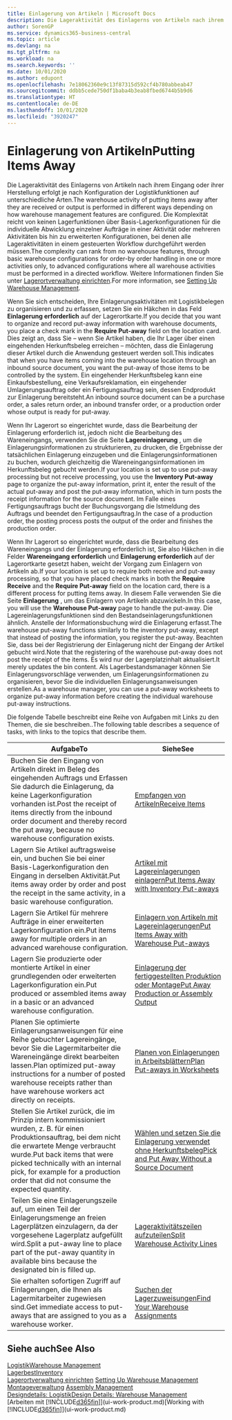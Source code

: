 ```yaml
---
title: Einlagerung von Artikeln | Microsoft Docs
description: Die Lageraktivität des Einlagerns von Artikeln nach ihrem Eingang oder ihrer Herstellung erfolgt je nach Konfiguration der Logistikfunktionen auf unterschiedliche Arten.
author: SorenGP
ms.service: dynamics365-business-central
ms.topic: article
ms.devlang: na
ms.tgt_pltfrm: na
ms.workload: na
ms.search.keywords: ''
ms.date: 10/01/2020
ms.author: edupont
ms.openlocfilehash: 7e18062360e9c13f87315d592cf4b780abbeab47
ms.sourcegitcommit: ddbb5cede750df1baba4b3eab8fbed6744b5b9d6
ms.translationtype: HT
ms.contentlocale: de-DE
ms.lasthandoff: 10/01/2020
ms.locfileid: "3920247"
---
```

# <a name="putting-items-away"></a><span data-ttu-id="62e65-103">Einlagerung von Artikeln</span><span class="sxs-lookup"><span data-stu-id="62e65-103">Putting Items Away</span></span>
<span data-ttu-id="62e65-104">Die Lageraktivität des Einlagerns von Artikeln nach ihrem Eingang oder ihrer Herstellung erfolgt je nach Konfiguration der Logistikfunktionen auf unterschiedliche Arten.</span><span class="sxs-lookup"><span data-stu-id="62e65-104">The warehouse activity of putting items away after they are received or output is performed in different ways depending on how warehouse management features are configured.</span></span> <span data-ttu-id="62e65-105">Die Komplexität reicht von keinen Lagerfunktionen über Basis-Lagerkonfigurationen für die individuelle Abwicklung einzelner Aufträge in einer Aktivität oder mehreren Aktivitäten bis hin zu erweiterten Konfigurationen, bei denen alle Lageraktivitäten in einem gesteuerten Workflow durchgeführt werden müssen.</span><span class="sxs-lookup"><span data-stu-id="62e65-105">The complexity can rank from no warehouse features, through basic warehouse configurations for order-by order handling in one or more activities only, to advanced configurations where all warehouse activities must be performed in a directed workflow.</span></span> <span data-ttu-id="62e65-106">Weitere Informationen finden Sie unter [Lagerortverwaltung einrichten](warehouse-setup-warehouse.md).</span><span class="sxs-lookup"><span data-stu-id="62e65-106">For more information, see [Setting Up Warehouse Management](warehouse-setup-warehouse.md).</span></span>

<span data-ttu-id="62e65-107">Wenn Sie sich entscheiden, Ihre Einlagerungsaktivitäten mit Logistikbelegen zu organisieren und zu erfassen, setzen Sie ein Häkchen in das Feld **Einlagerung erforderlich** auf der Lagerortkarte.</span><span class="sxs-lookup"><span data-stu-id="62e65-107">If you decide that you want to organize and record put-away information with warehouse documents, you place a check mark in the **Require Put-away** field on the location card.</span></span> <span data-ttu-id="62e65-108">Dies zeigt an, dass Sie – wenn Sie Artikel haben, die Ihr Lager über einen eingehenden Herkunftsbeleg erreichen – möchten, dass die Einlagerung dieser Artikel durch die Anwendung gesteuert werden soll.</span><span class="sxs-lookup"><span data-stu-id="62e65-108">This indicates that when you have items coming into the warehouse location through an inbound source document, you want the put-away of those items to be controlled by the system.</span></span> <span data-ttu-id="62e65-109">Ein eingehender Herkunftsbeleg kann eine Einkaufsbestellung, eine Verkaufsreklamation, ein eingehender Umlagerungsauftrag oder ein Fertigungsauftrag sein, dessen Endprodukt zur Einlagerung bereitsteht.</span><span class="sxs-lookup"><span data-stu-id="62e65-109">An inbound source document can be a purchase order, a sales return order, an inbound transfer order, or a production order whose output is ready for put-away.</span></span>  

<span data-ttu-id="62e65-110">Wenn Ihr Lagerort so eingerichtet wurde, dass die Bearbeitung der Einlagerung erforderlich ist, jedoch nicht die Bearbeitung des Wareneingangs, verwenden Sie die Seite **Lagereinlagerung** , um die Einlagerungsinformationen zu strukturieren, zu drucken, die Ergebnisse der tatsächlichen Einlagerung einzugeben und die Einlagerungsinformationen zu buchen, wodurch gleichzeitig die Wareneingangsinformationen im Herkunftsbeleg gebucht werden.</span><span class="sxs-lookup"><span data-stu-id="62e65-110">If your location is set up to use put-away processing but not receive processing, you use the **Inventory Put-away** page to organize the put-away information, print it, enter the result of the actual put-away and post the put-away information, which in turn posts the receipt information for the source document.</span></span> <span data-ttu-id="62e65-111">Im Falle eines Fertigungsauftrags bucht der Buchungsvorgang die Istmeldung des Auftrags und beendet den Fertigungsauftrag.</span><span class="sxs-lookup"><span data-stu-id="62e65-111">In the case of a production order, the posting process posts the output of the order and finishes the production order.</span></span>

<span data-ttu-id="62e65-112">Wenn Ihr Lagerort so eingerichtet wurde, dass die Bearbeitung des Wareneingangs und der Einlagerung erforderlich ist, Sie also Häkchen in die Felder **Wareneingang erforderlich** und **Einlagerung erforderlich** auf der Lagerortkarte gesetzt haben, weicht der Vorgang zum Einlagern von Artikeln ab.</span><span class="sxs-lookup"><span data-stu-id="62e65-112">If your location is set up to require both receive and put-away processing, so that you have placed check marks in both the **Require Receive** and the **Require Put-away** field on the location card, there is a different process for putting items away.</span></span> <span data-ttu-id="62e65-113">In diesem Falle verwenden Sie die Seite **Einlagerung** , um das Einlagern von Artikeln abzuwickeln.</span><span class="sxs-lookup"><span data-stu-id="62e65-113">In this case, you will use the **Warehouse Put-away** page to handle the put-away.</span></span> <span data-ttu-id="62e65-114">Die Lagereinlagerungsfunktionen sind den Bestandseinlagerungsfunktionen ähnlich. Anstelle der Informationsbuchung wird die Einlagerung erfasst.</span><span class="sxs-lookup"><span data-stu-id="62e65-114">The warehouse put-away functions similarly to the inventory put-away, except that instead of posting the information, you register the put-away.</span></span> <span data-ttu-id="62e65-115">Beachten Sie, dass bei der Registrierung der Einlagerung nicht der Eingang der Artikel gebucht wird.</span><span class="sxs-lookup"><span data-stu-id="62e65-115">Note that the registering of the warehouse put-away does not post the receipt of the items.</span></span> <span data-ttu-id="62e65-116">Es wird nur der Lagerplatzinhalt aktualisiert.</span><span class="sxs-lookup"><span data-stu-id="62e65-116">It merely updates the bin content.</span></span> <span data-ttu-id="62e65-117">Als Lagerbestandsmanager können Sie Einlagerungsvorschläge verwenden, um Einlagerungsinformationen zu organisieren, bevor Sie die individuellen Einlagerungsanweisungen erstellen.</span><span class="sxs-lookup"><span data-stu-id="62e65-117">As a warehouse manager, you can use a put-away worksheets to organize put-away information before creating the individual warehouse put-away instructions.</span></span>

<span data-ttu-id="62e65-118">Die folgende Tabelle beschreibt eine Reihe von Aufgaben mit Links zu den Themen, die sie beschreiben..</span><span class="sxs-lookup"><span data-stu-id="62e65-118">The following table describes a sequence of tasks, with links to the topics that describe them.</span></span>   

|<span data-ttu-id="62e65-119">**Aufgabe**</span><span class="sxs-lookup"><span data-stu-id="62e65-119">**To**</span></span>|<span data-ttu-id="62e65-120">**Siehe**</span><span class="sxs-lookup"><span data-stu-id="62e65-120">**See**</span></span>|  
|------------|-------------|  
|<span data-ttu-id="62e65-121">Buchen Sie den Eingang von Artikeln direkt im Beleg des eingehenden Auftrags und Erfassen Sie dadurch die Einlagerung, da keine Lagerkonfiguration vorhanden ist.</span><span class="sxs-lookup"><span data-stu-id="62e65-121">Post the receipt of items directly from the inbound order document and thereby record the put away, because no warehouse configuration exists.</span></span>|[<span data-ttu-id="62e65-122">Empfangen von Artikeln</span><span class="sxs-lookup"><span data-stu-id="62e65-122">Receive Items</span></span>](warehouse-how-receive-items.md)|  
|<span data-ttu-id="62e65-123">Lagern Sie Artikel auftragsweise ein, und buchen Sie bei einer Basis-Lagerkonfiguration den Eingang in derselben Aktivität.</span><span class="sxs-lookup"><span data-stu-id="62e65-123">Put items away order by order and post the receipt in the same activity, in a basic warehouse configuration.</span></span>|[<span data-ttu-id="62e65-124">Artikel mit Lagereinlagerungen einlagern</span><span class="sxs-lookup"><span data-stu-id="62e65-124">Put Items Away with Inventory Put-aways</span></span>](warehouse-how-to-put-items-away-with-inventory-put-aways.md)|  
|<span data-ttu-id="62e65-125">Lagern Sie Artikel für mehrere Aufträge in einer erweiterten Lagerkonfiguration ein.</span><span class="sxs-lookup"><span data-stu-id="62e65-125">Put items away for multiple orders in an advanced warehouse configuration.</span></span>|[<span data-ttu-id="62e65-126">Einlagern von Artikeln mit Lagereinlagerungen</span><span class="sxs-lookup"><span data-stu-id="62e65-126">Put Items Away with Warehouse Put-aways</span></span>](warehouse-how-to-put-items-away-with-warehouse-put-aways.md)|  
|<span data-ttu-id="62e65-127">Lagern Sie produzierte oder montierte Artikel in einer grundlegenden oder erweiterten Lagerkonfiguration ein.</span><span class="sxs-lookup"><span data-stu-id="62e65-127">Put produced or assembled items away in a basic or an advanced warehouse configuration.</span></span>|[<span data-ttu-id="62e65-128">Einlagerung der fertiggestellten Produktion oder Montage</span><span class="sxs-lookup"><span data-stu-id="62e65-128">Put Away Production or Assembly Output</span></span>](warehouse-how-to-put-away-production-output.md)|
|<span data-ttu-id="62e65-129">Planen Sie optimierte Einlagerungsanweisungen für eine Reihe gebuchter Lagereingänge, bevor Sie die Lagermitarbeiter die Wareneingänge direkt bearbeiten lassen.</span><span class="sxs-lookup"><span data-stu-id="62e65-129">Plan optimized put-away instructions for a number of posted warehouse receipts rather than have warehouse workers act directly on receipts.</span></span>|[<span data-ttu-id="62e65-130">Planen von Einlagerungen in Arbeitsblättern</span><span class="sxs-lookup"><span data-stu-id="62e65-130">Plan Put-aways in Worksheets</span></span>](warehouse-how-to-plan-put-aways-in-worksheets.md)|  
|<span data-ttu-id="62e65-131">Stellen Sie Artikel zurück, die im Prinzip intern kommissioniert wurden, z. B. für einen Produktionsauftrag, bei dem nicht die erwartete Menge verbraucht wurde.</span><span class="sxs-lookup"><span data-stu-id="62e65-131">Put back items that were picked technically with an internal pick, for example for a production order that did not consume the expected quantity.</span></span>|[<span data-ttu-id="62e65-132">Wählen und setzen Sie die Einlagerung verwendet ohne Herkunftsbeleg</span><span class="sxs-lookup"><span data-stu-id="62e65-132">Pick and Put Away Without a Source Document</span></span>](warehouse-how-to-create-put-aways-from-internal-put-aways.md)|
|<span data-ttu-id="62e65-133">Teilen Sie eine Einlagerungszeile auf, um einen Teil der Einlagerungsmenge an freien Lagerplätzen einzulagern, da der vorgesehene Lagerplatz aufgefüllt wird.</span><span class="sxs-lookup"><span data-stu-id="62e65-133">Split a put-away line to place part of the put-away quantity in available bins because the designated bin is filled up.</span></span>|[<span data-ttu-id="62e65-134">Lageraktivitätszeilen aufzuteilen</span><span class="sxs-lookup"><span data-stu-id="62e65-134">Split Warehouse Activity Lines</span></span>](warehouse-how-to-split-warehouse-activity-lines.md)|
|<span data-ttu-id="62e65-135">Sie erhalten sofortigen Zugriff auf Einlagerungen, die Ihnen als Lagermitarbeiter zugewiesen sind.</span><span class="sxs-lookup"><span data-stu-id="62e65-135">Get immediate access to put-aways that are assigned to you as a warehouse worker.</span></span>|[<span data-ttu-id="62e65-136">Suchen der Lagerzuweisungen</span><span class="sxs-lookup"><span data-stu-id="62e65-136">Find Your Warehouse Assignments</span></span>](warehouse-how-to-find-your-warehouse-assignments.md)|    

## <a name="see-also"></a><span data-ttu-id="62e65-137">Siehe auch</span><span class="sxs-lookup"><span data-stu-id="62e65-137">See Also</span></span>  
[<span data-ttu-id="62e65-138">Logistik</span><span class="sxs-lookup"><span data-stu-id="62e65-138">Warehouse Management</span></span>](warehouse-manage-warehouse.md)  
[<span data-ttu-id="62e65-139">Lagerbest</span><span class="sxs-lookup"><span data-stu-id="62e65-139">Inventory</span></span>](inventory-manage-inventory.md)  
<span data-ttu-id="62e65-140">[Lagerortverwaltung einrichten](warehouse-setup-warehouse.md)   </span><span class="sxs-lookup"><span data-stu-id="62e65-140">[Setting Up Warehouse Management](warehouse-setup-warehouse.md)   </span></span>  
<span data-ttu-id="62e65-141">[Montageverwaltung](assembly-assemble-items.md)  </span><span class="sxs-lookup"><span data-stu-id="62e65-141">[Assembly Management](assembly-assemble-items.md)  </span></span>  
[<span data-ttu-id="62e65-142">Designdetails: Logistik</span><span class="sxs-lookup"><span data-stu-id="62e65-142">Design Details: Warehouse Management</span></span>](design-details-warehouse-management.md)  
<span data-ttu-id="62e65-143">[Arbeiten mit [!INCLUDE[d365fin](includes/d365fin_md.md)]](ui-work-product.md)</span><span class="sxs-lookup"><span data-stu-id="62e65-143">[Working with [!INCLUDE[d365fin](includes/d365fin_md.md)]](ui-work-product.md)</span></span>  
